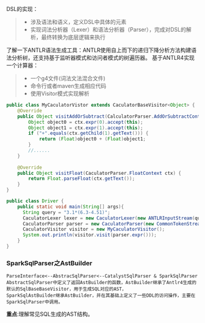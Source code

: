 DSL的实现：
>* 涉及语法和语义，定义DSL中具体的元素
>* 实现词法分析器（Lexer）和语法分析器（Parser），完成对DSL的解析，最终转换为底层逻辑来执行   

了解一下ANTLR语法生成工具：ANTLR使用自上而下的递归下降分析方法构建语法分析树，还支持基于监听器模式和访问者模式的树遍历器。
基于ANTLR4实现一个计算器：
>* 一个g4文件(词法文法混合文件)
>* 命令行或者maven生成相应代码
>* 使用Visitor模式实现解析

```java
public class MyCaculatorVistor extends CaculatorBaseVisitor<Object> {
    @Override
    public Object visitAddOrSubtract(CalculatorParser.AddOrSubtractContext ctx) {
        Object object0 = ctx.expr(0).accept(this);
        Object object1 = ctx.expr(1).accept(this);
        if ("+".equals(ctx.getChild(1).getText())) {
            return (Float)object0 + (Float)object1;
        } 
        //......
    }
    
    @Override
    public Object visitFloat(CaculatorParser.FloatContext ctx) {
        return Float.parseFloat(ctx.getText());
    }
}
```
```java
public class Driver {
    public static void main(String[] args){
      String query = "3.1*(6.3-4.51)";
      CaculatorLexer lexer = new CaculatorLexer(new ANTLRInputStream(query));
      CaculatorParser parser = new CaculatorParser(new CommonTokenStream(lexer));
      CaculatorVisitor visitor = new MyCaculatorVisitor();
      System.out.println(visitor.visit(parser.expr()));
    }
}
```
### SparkSqlParser之AstBuilder
```
ParseInterface<--AbstracSqlParser<--CatalystSqlParser & SparkSqlParser   
AbstractSqlParser中定义了返回AstBuilder的函数，AstBuilder继承了Antlr4生成的默认的SqlBaseBaseVisitor，用于生成SQL对应的AST，
SparkSqlAstBuilder继承AstBuilder，并在其基础上定义了一些DDL的访问操作，主要在SparkSqlParser中调用。
```
**重点**:理解常见SQL生成的AST结构。